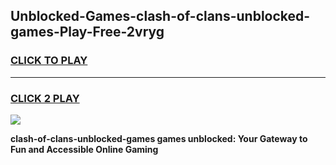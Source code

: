 
## Unblocked-Games-clash-of-clans-unblocked-games-Play-Free-2vryg
<h3>
<a href="https://premium76.site?title=clash-of-clans-unblocked-games&ref=10A">CLICK TO PLAY</a></h3>
<hr>

<h3>
<a href="https://premium76.site?title=clash-of-clans-unblocked-games&ref=10A">CLICK 2 PLAY</a>
  
</h3>

<a href="https://premium76.site?title=clash-of-clans-unblocked-games&ref=10A"><img src="https://clearcache.store/games.png"></a>


**clash-of-clans-unblocked-games games unblocked: Your Gateway to Fun and Accessible Online Gaming**
